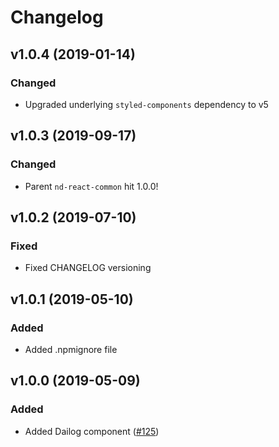 # Changelog

## v1.0.4 (2019-01-14)

### Changed

- Upgraded underlying `styled-components` dependency to v5

## v1.0.3 (2019-09-17)

### Changed

- Parent `nd-react-common` hit 1.0.0!

## v1.0.2 (2019-07-10)

### Fixed

- Fixed CHANGELOG versioning

## v1.0.1 (2019-05-10)

### Added

- Added .npmignore file

## v1.0.0 (2019-05-09)

### Added

- Added Dailog component ([#125](https://github.com/ndustrialio/nd-react-common/pull/125))
